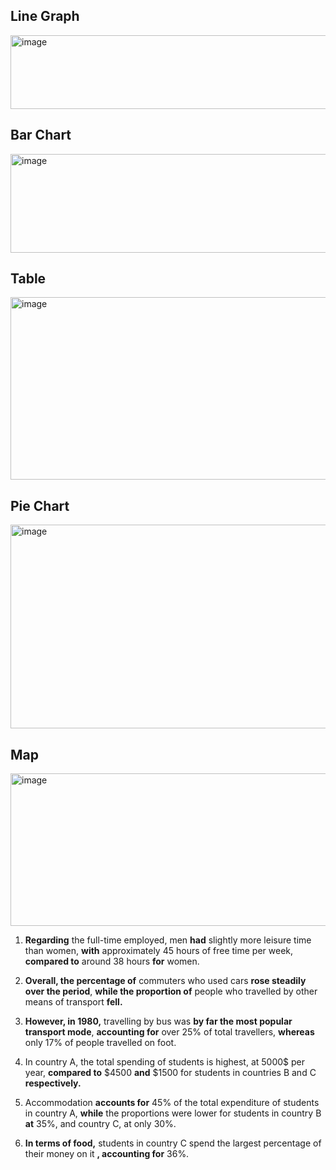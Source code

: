 ## Line Graph
<img width="1246" height="118" alt="image" src="https://github.com/user-attachments/assets/9e65d7bc-d4f6-4686-8427-81ce2ae5fc16" />

## Bar Chart

<img width="1266" height="158" alt="image" src="https://github.com/user-attachments/assets/9db559c0-1c7a-4df6-994a-d0442b165b6f" />

## Table

<img width="1214" height="292" alt="image" src="https://github.com/user-attachments/assets/00e580a8-57e6-45a5-b0c6-a7a78470fed9" />

## Pie Chart

<img width="1272" height="326" alt="image" src="https://github.com/user-attachments/assets/0d41902e-d388-4928-ae45-bbdd3e90e0f0" />

## Map

<img width="1288" height="244" alt="image" src="https://github.com/user-attachments/assets/f5365363-1c12-4649-9b2a-b2fa7362159c" />


1. **Regarding** the full-time employed, men **had** slightly more leisure time than women, **with** approximately 45 hours of free time per week, **compared to** around 38 hours **for** women.

2. **Overall, the percentage of** commuters who used cars **rose steadily over the period**, **while the proportion of** people who travelled by other means of transport **fell.**
3. **However, in 1980,** travelling by bus was **by far the most popular transport mode**, **accounting for** over 25% of total travellers, **whereas** only 17% of people travelled on foot.
4. In country A, the total spending of students is highest, at 5000$ per year, **compared to** $4500 **and** $1500 for students in countries B and C 
**respectively.**
5. Accommodation **accounts for** 45% of the total expenditure of students in country A, **while** the proportions were lower for students in country B **at** 35%, and country C, at only 30%.
6. **In terms of food,** students in country C spend the largest percentage of their money on it **, accounting for** 36%. 








